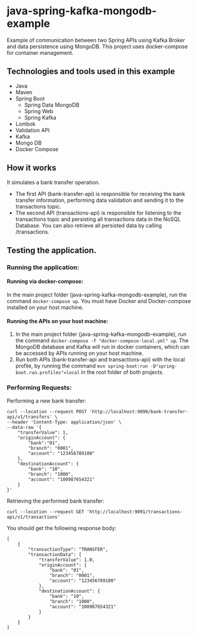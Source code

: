 # java-spring-kafka-mongodb-example
Example of communication between two Spring APIs using Kafka Broker and data persistence using MongoDB. This project uses docker-compose for container management.

## Technologies and tools used in this example
- Java
- Maven
- Spring Boot
  - Spring Data MongoDB
  - Spring Web
  - Spring Kafka
- Lombok
- Validation API
- Kafka
- Mongo DB
- Docker Compose

## How it works
It simulates a bank transfer operation. 
- The first API (bank-transfer-api) is responsible for receiving the bank transfer information, performing data validation and sending it to the transactions topic.
- The second API (transactions-api) is responsible for listening to the transactions topic and persisting all transactions data in the NoSQL Database. You can also retrieve all persisted data by calling /transactions.

## Testing the application.

### Running the application:

#### Running via docker-compose:

In the main project folder (java-spring-kafka-mongodb-example), run the command ```docker-compose up```. You must have Docker and Docker-compose installed on your host machine.

#### Running the APIs on your host machine:

1. In the main project folder (java-spring-kafka-mongodb-example), run the command ```docker-compose -f "docker-compose-local.yml" up```. The MongoDB database and Kafka will run in docker containers, which can be accessed by APIs running on your host machine.
2. Run both APIs (bank-transfer-api and transactions-api) with the local profile, by running the command ```mvn spring-boot:run -D"spring-boot.run.profiles"=local``` in the root folder of both projects.

### Performing Requests:

Performing a new bank transfer:

```
curl --location --request POST 'http://localhost:9090/bank-transfer-api/v1/transfers' \
--header 'Content-Type: application/json' \
--data-raw '{
    "transferValue": 1,
    "originAccount": {
        "bank":"01",
        "branch": "0001",
        "account": "123456789100"
    },
    "destinationAccount": {
        "bank": "10",
        "branch": "1000",
        "account": "100987654321"
    }        
}'

```
Retrieving the performed bank transfer:

```
curl --location --request GET 'http://localhost:9091/transactions-api/v1/transactions'
```

You should get the following response body:
```
[
    {
        "transactionType": "TRANSFER",
        "transactionData": {
            "transferValue": 1.0,
            "originAccount": {
                "bank": "01",
                "branch": "0001",
                "account": "123456789100"
            },
            "destinationAccount": {
                "bank": "10",
                "branch": "1000",
                "account": "100987654321"
            }
        }
    }
]
```


